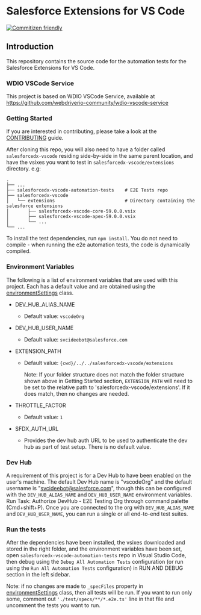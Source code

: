 # Salesforce Extensions for VS Code

[![Commitizen friendly](https://img.shields.io/badge/commitizen-friendly-brightgreen.svg)](http://commitizen.github.io/cz-cli/)

## Introduction

This repository contains the source code for the automation tests for the Salesforce Extensions for VS Code.

### WDIO VSCode Service

This project is based on WDIO VSCode Service, available at https://github.com/webdriverio-community/wdio-vscode-service

### Getting Started

If you are interested in contributing, please take a look at the [CONTRIBUTING](CONTRIBUTING.md) guide.

After cloning this repo, you will also need to have a folder called `salesforcedx-vscode` residing side-by-side in the same parent location, and have the vsixes you want to test in `salesforcedx-vscode/extensions` directory. e.g:

```
.
├── ...
├── salesforcedx-vscode-automation-tests    # E2E Tests repo
├── salesforcedx-vscode
│   └── extensions                          # Directory containing the salesforce extensions
│       ├── salesforcedx-vscode-core-59.0.0.vsix
│       ├── salesforcedx-vscode-apex-59.0.0.vsix
│       └── ...
└── ...
```

To install the test dependencies, run `npm install`. You do not need to compile - when running the e2e automation tests, the code is dynamically compiled.

### Environment Variables

The following is a list of environment variables that are used with this project. Each has a default value and are obtained using the [environmentSettings](test/environmentSettings.ts) class.

- DEV_HUB_ALIAS_NAME

  - Default value: `vscodeOrg`

- DEV_HUB_USER_NAME

  - Default value: `svcideebot@salesforce.com`

- EXTENSION_PATH

  - Default value: `{cwd}/../../salesforcedx-vscode/extensions`

    Note: If your folder structure does not match the folder structure shown above in Getting Started section, `EXTENSION_PATH` will need to be set to the relative path to 'salesforcedx-vscode/extensions'. If it does match, then no changes are needed.

- THROTTLE_FACTOR
  - Default value: `1`

- SFDX_AUTH_URL
  - Provides the dev hub auth URL to be used to authenticate the dev hub as part of test setup. There is no default value.

### Dev Hub

A requirement of this project is for a Dev Hub to have been enabled on the user's machine. The default Dev Hub name is "vscodeOrg" and the default username is "svcideebot@salesforce.com", though this can be configured with the `DEV_HUB_ALIAS_NAME` and `DEV_HUB_USER_NAME` environment variables.
Run Task: Authorize DevHub - E2E Testing Org through command palette (Cmd+shift+P).
Once you are connected to the org with `DEV_HUB_ALIAS_NAME` and `DEV_HUB_USER_NAME`, you can run a single or all end-to-end test suites.

### Run the tests

After the dependencies have been installed, the vsixes downloaded and stored in the right folder, and the environment variables have been set, open `salesforcedx-vscode-automation-tests` repo in Visual Studio Code, then debug using the `Debug All Automation Tests` configuration (or run using the `Run All Automation Tests` configuration) in RUN AND DEBUG section in the left sidebar.

Note: if no changes are made to `_specFiles` property in [environmentSettings](test/environmentSettings.ts) class, then all tests will be run. If you want to run only some, comment out `'./test/specs/**/*.e2e.ts'` line in that file and uncomment the tests you want to run.
